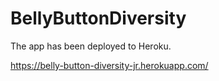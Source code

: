 # BellyButtonDiversity

The app has been deployed to Heroku.

https://belly-button-diversity-jr.herokuapp.com/
